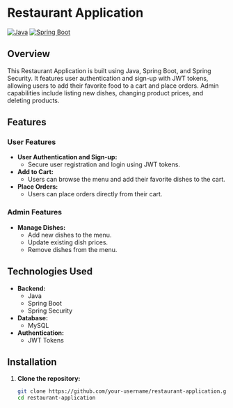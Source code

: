# Restaurant Application

[![Java](https://img.shields.io/badge/Java-11-green.svg)](https://www.oracle.com/java/)
[![Spring Boot](https://img.shields.io/badge/Spring%20Boot-2.3.4.RELEASE-brightgreen.svg)](https://spring.io/projects/spring-boot)

## Overview

This Restaurant Application is built using Java, Spring Boot, and Spring Security. It features user authentication and sign-up with JWT tokens, allowing users to add their favorite food to a cart and place orders. Admin capabilities include listing new dishes, changing product prices, and deleting products.

## Features

### User Features
- **User Authentication and Sign-up:**
  - Secure user registration and login using JWT tokens.
- **Add to Cart:**
  - Users can browse the menu and add their favorite dishes to the cart.
- **Place Orders:**
  - Users can place orders directly from their cart.

### Admin Features
- **Manage Dishes:**
  - Add new dishes to the menu.
  - Update existing dish prices.
  - Remove dishes from the menu.

## Technologies Used
- **Backend:**
  - Java
  - Spring Boot
  - Spring Security
- **Database:**
  - MySQL
- **Authentication:**
  - JWT Tokens

## Installation

1. **Clone the repository:**
   ```sh
   git clone https://github.com/your-username/restaurant-application.git
   cd restaurant-application
